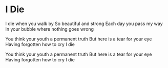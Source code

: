 # I Die

I die when you walk by
So beautiful and strong
Each day you pass my way
In your bubble where nothing goes wrong

You think your youth a permanent truth
But here is a tear for your eye
Having forgotten how to cry I die

You think your youth a permanent truth
But here is a tear for your eye
Having forgotten how to cry I die
